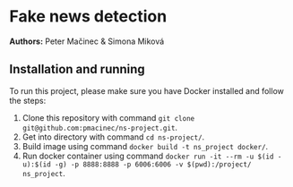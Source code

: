 # Fake news detection

**Authors:** Peter Mačinec & Simona Miková


## Installation and running

To run this project, please make sure you have Docker installed and follow the steps:
1. Clone this repository with command `git clone git@github.com:pmacinec/ns-project.git`.
1. Get into directory with command `cd ns-project/`.
1. Build image using command `docker build -t ns_project docker/`.
1. Run docker container using command `docker run -it --rm -u $(id -u):$(id -g) -p 8888:8888 -p 6006:6006 -v $(pwd):/project/ ns_project`.

